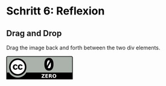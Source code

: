 <h1 style="color:#000000">Schritt 6: Reflexion</h1>

<script>
function allowDrop(ev) {
  ev.preventDefault();
}

function drag(ev) {
  ev.dataTransfer.setData("text", ev.target.id);
}

function drop(ev) {
  ev.preventDefault();
  var data = ev.dataTransfer.getData("text");
  ev.target.appendChild(document.getElementById(data));
}
</script>

<h2>Drag and Drop</h2>
<p>Drag the image back and forth between the two div elements.</p>

<div class="drag" id="div1" ondrop="drop(event)" ondragover="allowDrop(event)">
  <img src="images/creative-commons_cc-zero.svg" draggable="true" ondragstart="drag(event)" id="drag1">
</div>

<div class="drop" id="div2" ondrop="drop(event)" ondragover="allowDrop(event)"></div>
